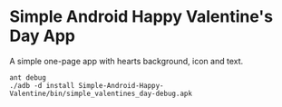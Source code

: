 # Simple Android Happy Valentine's Day App

A simple one-page app with hearts background, icon and text.

    ant debug
    ./adb -d install Simple-Android-Happy-Valentine/bin/simple_valentines_day-debug.apk
